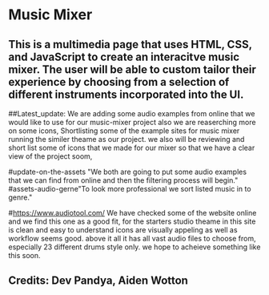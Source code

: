 # Music Mixer

## This is a multimedia page that uses HTML, CSS, and JavaScript to create an interacitve music mixer. The user will be able to custom tailor their experience by choosing from a selection of different instruments incorporated into the UI.


##Latest_update: We are adding some audio examples from online that we would like to use for our music-mixer project also we are reaserching more on some icons, Shortlisting some of the example sites for music mixer running the similer theame as our project. we also will be reviewing and short list some of icons that we made for our mixer so that we have a clear view of the project soom,

#update-on-the-assets "We both are going to put some audio examples that we can find from online and then the filtering process will begin."
#assets-audio-gerne"To look more professional we sort listed music in to genre."

#https://www.audiotool.com/  We have checked some of the website online and we find this one as a good fit, for the starters studio theame in this site is clean and easy to understand icons are visually appeling as well as workflow seems good. above it all it has all vast audio files to choose from, especially 23 different drums style only. we hope to acheieve something like this soon.


## Credits: Dev Pandya, Aiden Wotton